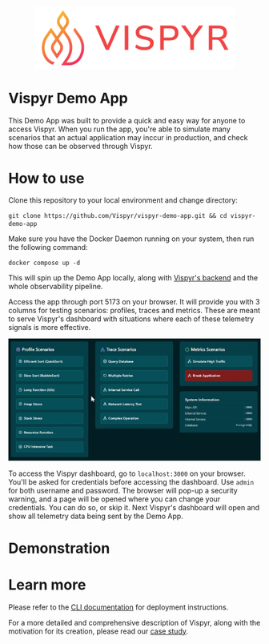 <div align="center">
  <a href="https://vispyr.com">
    <img src="./assets/vispyr-banner.png" alt="Vispyr Banner" width="400">
  </a>
</div>

# Vispyr Demo App

This Demo App was built to provide a quick and easy way for anyone to access Vispyr. When you run the app, you're able to simulate many scenarios that an actual application may inccur in production, and check how those can be observed through Vispyr.

# How to use

Clone this repository to your local environment and change directory:

```
git clone https://github.com/Vispyr/vispyr-demo-app.git && cd vispyr-demo-app
```

Make sure you have the Docker Daemon running on your system, then run the following command:

```
docker compose up -d
```
This will spin up the Demo App locally, along with [Vispyr's backend](https://github.com/Vispyr/vispyr-backend "Go to Vispyr backend") and the whole observability pipeline.

Access the app through port 5173 on your browser. It will provide you with 3 columns for testing scenarios: profiles, traces and metrics. These are meant to serve Vispyr's dashboard with situations where each of these telemetry signals is more effective.

<div align="center">
  <img src="assets/demo2.gif" alt="Collector Overview" width="600">
</div>

To access the Vispyr dashboard, go to `localhost:3000` on your browser. You'll be asked for credentials before accessing the dashboard. Use `admin` for both username and password. The browser will pop-up a security warning, and a page will be opened where you can change your credentials. You can do so, or skip it. Next Vispyr's dashboard will open and show all telemetry data being sent by the Demo App.

# Demonstration

# Learn more

Please refer to the [CLI documentation](https://github.com/Vispyr/vispyr-cli "Go to CLI page") for deployment instructions.

For a more detailed and comprehensive description of Vispyr, along with the motivation for its creation, please read our [case study](https://vispyr.com "Go to Case Study").
